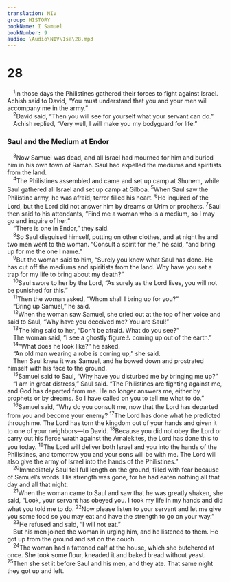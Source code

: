 ```yaml
---
translation: NIV
group: HISTORY
bookName: I Samuel 
bookNumber: 9
audio: \Audio\NIV\1sa\28.mp3
---
```


<div class="title"><h1>28</h1></div>
<span class="verse 1sa_28_1"> <sup>1</sup>In those days the Philistines gathered their forces to fight against Israel. Achish said to David, “You must understand that you and your men will accompany me in the army.” <br/></span>
<span class="verse 1sa_28_2"> <sup>2</sup>David said, “Then you will see for yourself what your servant can do.” <br/> Achish replied, “Very well, I will make you my bodyguard for life.” <br/></span>
<div class="title"><h3>Saul and the Medium at Endor </h3></div>
<span class="verse 1sa_28_3"> <sup>3</sup>Now Samuel was dead, and all Israel had mourned for him and buried him in his own town of Ramah. Saul had expelled the mediums and spiritists from the land. <br/></span>
<span class="verse 1sa_28_4"> <sup>4</sup>The Philistines assembled and came and set up camp at Shunem, while Saul gathered all Israel and set up camp at Gilboa. </span>
<span class="verse 1sa_28_5"><sup>5</sup>When Saul saw the Philistine army, he was afraid; terror filled his heart. </span>
<span class="verse 1sa_28_6"><sup>6</sup>He inquired of the Lord, but the Lord did not answer him by dreams or Urim or prophets. </span>
<span class="verse 1sa_28_7"><sup>7</sup>Saul then said to his attendants, “Find me a woman who is a medium, so I may go and inquire of her.” <br/> “There is one in Endor,” they said. <br/></span>
<span class="verse 1sa_28_8"> <sup>8</sup>So Saul disguised himself, putting on other clothes, and at night he and two men went to the woman. “Consult a spirit for me,” he said, “and bring up for me the one I name.” <br/></span>
<span class="verse 1sa_28_9"> <sup>9</sup>But the woman said to him, “Surely you know what Saul has done. He has cut off the mediums and spiritists from the land. Why have you set a trap for my life to bring about my death?” <br/></span>
<span class="verse 1sa_28_10"> <sup>10</sup>Saul swore to her by the Lord, “As surely as the Lord lives, you will not be punished for this.” <br/></span>
<span class="verse 1sa_28_11"> <sup>11</sup>Then the woman asked, “Whom shall I bring up for you?” <br/> “Bring up Samuel,” he said. <br/></span>
<span class="verse 1sa_28_12"> <sup>12</sup>When the woman saw Samuel, she cried out at the top of her voice and said to Saul, “Why have you deceived me? You are Saul!” <br/></span>
<span class="verse 1sa_28_13"> <sup>13</sup>The king said to her, “Don’t be afraid. What do you see?” <br/> The woman said, “I see a ghostly figure<a data-toggle="tooltip" data-placement="bottom" title="Or see spirits ; or see gods">⚓</a> coming up out of the earth.” <br/></span>
<span class="verse 1sa_28_14"> <sup>14</sup>“What does he look like?” he asked. <br/> “An old man wearing a robe is coming up,” she said. <br/> Then Saul knew it was Samuel, and he bowed down and prostrated himself with his face to the ground. <br/></span>
<span class="verse 1sa_28_15"> <sup>15</sup>Samuel said to Saul, “Why have you disturbed me by bringing me up?” <br/> “I am in great distress,” Saul said. “The Philistines are fighting against me, and God has departed from me. He no longer answers me, either by prophets or by dreams. So I have called on you to tell me what to do.” <br/></span>
<span class="verse 1sa_28_16"> <sup>16</sup>Samuel said, “Why do you consult me, now that the Lord has departed from you and become your enemy? </span>
<span class="verse 1sa_28_17"><sup>17</sup>The Lord has done what he predicted through me. The Lord has torn the kingdom out of your hands and given it to one of your neighbors—to David. </span>
<span class="verse 1sa_28_18"><sup>18</sup>Because you did not obey the Lord or carry out his fierce wrath against the Amalekites, the Lord has done this to you today. </span>
<span class="verse 1sa_28_19"><sup>19</sup>The Lord will deliver both Israel and you into the hands of the Philistines, and tomorrow you and your sons will be with me. The Lord will also give the army of Israel into the hands of the Philistines.” <br/></span>
<span class="verse 1sa_28_20"> <sup>20</sup>Immediately Saul fell full length on the ground, filled with fear because of Samuel’s words. His strength was gone, for he had eaten nothing all that day and all that night. <br/></span>
<span class="verse 1sa_28_21"> <sup>21</sup>When the woman came to Saul and saw that he was greatly shaken, she said, “Look, your servant has obeyed you. I took my life in my hands and did what you told me to do. </span>
<span class="verse 1sa_28_22"><sup>22</sup>Now please listen to your servant and let me give you some food so you may eat and have the strength to go on your way.” <br/></span>
<span class="verse 1sa_28_23"> <sup>23</sup>He refused and said, “I will not eat.” <br/> But his men joined the woman in urging him, and he listened to them. He got up from the ground and sat on the couch. <br/></span>
<span class="verse 1sa_28_24"> <sup>24</sup>The woman had a fattened calf at the house, which she butchered at once. She took some flour, kneaded it and baked bread without yeast. </span>
<span class="verse 1sa_28_25"><sup>25</sup>Then she set it before Saul and his men, and they ate. That same night they got up and left. <br/></span>
